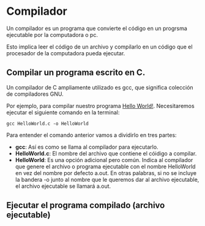 # Compilador

Un compilador es un programa que convierte el código en un progrsma ejecutable por la computadora o pc.

Esto implica leer el código de un archivo y compilarlo en un código que el procesador de la computadora pueda ejecutar. 


## Compilar un programa escrito en C.

Un compilador de C ampliamente utilizado es gcc, que significa colección de compiladores GNU.

Por ejemplo, para compilar nuestro programa [Hello World!](https://github.com/Isisgldev/Apuntes_C/blob/main/Hello%20World!/HelloWorld.c). Necesitaremos ejecutar el siguiente comando en la terminal:

```
gcc HelloWorld.c -o HelloWorld
```

Para entender el comando anterior vamos a dividirlo en tres partes:

- **gcc**: Así es como se llama al compilador para ejecutarlo.
- **HelloWorld.c**: El nombre del archivo que contiene el cóidigo a compilar.
- **HelloWorld**: Es una opción adicional pero común. Indica al compilador que genere el archivo o programa ejecutable con el nombre HelloWorld en vez del nombre por defecto a.out. En otras palabras, si no se incluye la bandera -o junto al nombre que le queremos dar al archivo ejecutable, el archivo ejecutable se llamará a.out.


## Ejecutar el programa compilado (archivo ejecutable)




